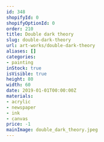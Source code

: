 ```yaml
---
id: 348
shopifyId: 0
shopifyOptionId: 0
order: 210
title: Double dark theory
slug: double-dark-theory
url: art-works/double-dark-theory
aliases: []
categories:
- painting
inStock: true
isVisible: true
height: 80
width: 60
date: 2019-01-01T00:00:00Z
materials:
- acrylic
- newspaper
- ink
- canvas
price: -1
mainImage: double_dark_theory.jpeg
---
```

